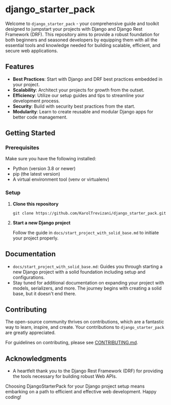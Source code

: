 
# django_starter_pack

Welcome to `django_starter_pack` - your comprehensive guide and toolkit designed to jumpstart your projects with Django and Django Rest Framework (DRF). This repository aims to provide a robust foundation for both beginners and seasoned developers by equipping them with all the essential tools and knowledge needed for building scalable, efficient, and secure web applications.

## Features

- **Best Practices**: Start with Django and DRF best practices embedded in your project.
- **Scalability**: Architect your projects for growth from the outset.
- **Efficiency**: Utilize our setup guides and tips to streamline your development process.
- **Security**: Build with security best practices from the start.
- **Modularity**: Learn to create reusable and modular Django apps for better code management.

## Getting Started

### Prerequisites

Make sure you have the following installed:
- Python (version 3.8 or newer)
- pip (the latest version)
- A virtual environment tool (venv or virtualenv)

### Setup

1. **Clone this repository**
   
   ```
   git clone https://github.com/KarolTrevizani/django_starter_pack.git
   ```


2. **Start a new Django project**

   Follow the guide in `docs/start_project_with_solid_base.md` to initiate your project properly.

## Documentation

- `docs/start_project_with_solid_base.md`: Guides you through starting a new Django project with a solid foundation including setup and configurations.
- Stay tuned for additional documentation on expanding your project with models, serializers, and more. The journey begins with creating a solid base, but it doesn't end there.

## Contributing

The open-source community thrives on contributions, which are a fantastic way to learn, inspire, and create. Your contributions to `django_starter_pack` are greatly appreciated.

For guidelines on contributing, please see [CONTRIBUTING.md](CONTRIBUTING.md).

## Acknowledgments

- A heartfelt thank you to the Django Rest Framework (DRF) for providing the tools necessary for building robust Web APIs.

Choosing DjangoStarterPack for your Django project setup means embarking on a path to efficient and effective web development. Happy coding!